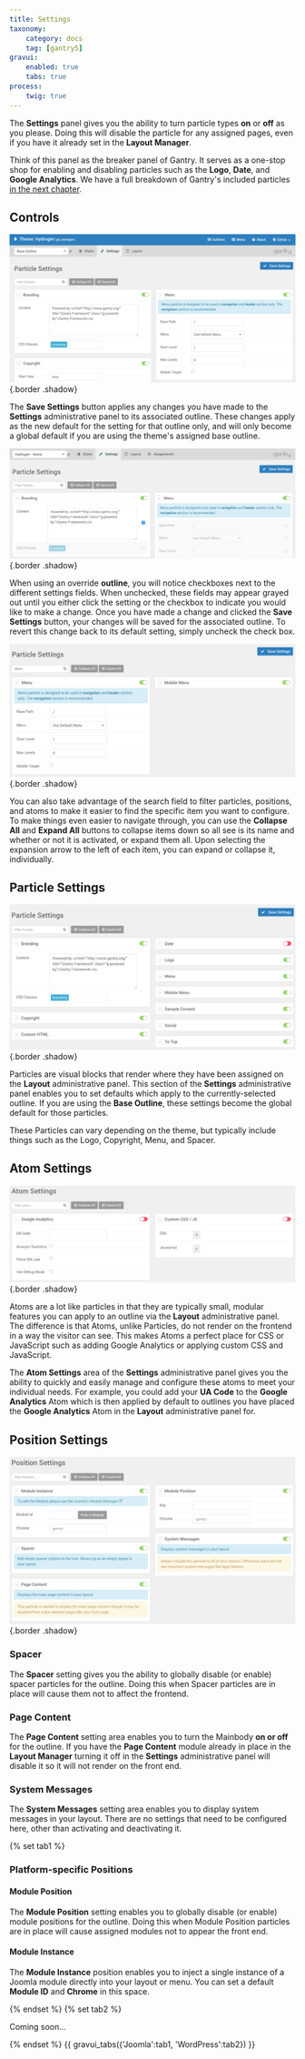 ```yaml
---
title: Settings
taxonomy:
    category: docs
    tag: [gantry5]
gravui:
    enabled: true
    tabs: true
process:
    twig: true
---
```


The **Settings** panel gives you the ability to turn particle types **on** or **off** as you please. Doing this will disable the particle for any assigned pages, even if you have it already set in the **Layout Manager**.

Think of this panel as the breaker panel of Gantry. It serves as a one-stop shop for enabling and disabling particles such as the **Logo**, **Date**, and **Google Analytics**. We have a full breakdown of Gantry's included particles [in the next chapter](../../particles).

Controls
-----

![Controls](controls_1.png) {.border .shadow}

The **Save Settings** button applies any changes you have made to the **Settings** administrative panel to its associated outline. These changes apply as the new default for the setting for that outline only, and will only become a global default if you are using the theme's assigned base outline.

![Controls](controls_2.png) {.border .shadow}

When using an override **outline**, you will notice checkboxes next to the different settings fields. When unchecked, these fields may appear grayed out until you either click the setting or the checkbox to indicate you would like to make a change. Once you have made a change and clicked the **Save Settings** button, your changes will be saved for the associated outline. To revert this change back to its default setting, simply uncheck the check box.

![Controls](controls_3.png) {.border .shadow}

You can also take advantage of the search field to filter particles, positions, and atoms to make it easier to find the specific item you want to configure. To make things even easier to navigate through, you can use the **Collapse All** and **Expand All** buttons to collapse items down so all see is its name and whether or not it is activated, or expand them all. Upon selecting the expansion arrow to the left of each item, you can expand or collapse it, individually. 

Particle Settings
-----

![Particle Settings](particlesettings.png) {.border .shadow}

Particles are visual blocks that render where they have been assigned on the **Layout** administrative panel. This section of the **Settings** administrative panel enables you to set defaults which apply to the currently-selected outline. If you are using the **Base Outline**, these settings become the global default for those particles.

These Particles can vary depending on the theme, but typically include things such as the Logo, Copyright, Menu, and Spacer.

Atom Settings
-----

![Atom Settings](atomsettings.png) {.border .shadow}

Atoms are a lot like particles in that they are typically small, modular features you can apply to an outline via the **Layout** administrative panel. The difference is that Atoms, unlike Particles, do not render on the frontend in a way the visitor can see. This makes Atoms a perfect place for CSS or JavaScript such as adding Google Analytics or applying custom CSS and JavaScript.

The **Atom Settings** area of the **Settings** administrative panel gives you the ability to quickly and easily manage and configure these atoms to meet your individual needs. For example, you could add your **UA Code** to the **Google Analytics** Atom which is then applied by default to outlines you have placed the **Google Analytics** Atom in the **Layout** administrative panel for.

Position Settings
-----

![Position Settings](position_settings.png) {.border .shadow}

### Spacer

The **Spacer** setting gives you the ability to globally disable (or enable) spacer particles for the outline. Doing this when Spacer particles are in place will cause them not to affect the frontend.

### Page Content

The **Page Content** setting area enables you to turn the Mainbody **on or off** for the outline. If you have the **Page Content** module already in place in the **Layout Manager** turning it off in the **Settings** administrative panel will disable it so it will not render on the front end.

### System Messages

The **System Messages** setting area enables you to display system messages in your layout. There are no settings that need to be configured here, other than activating and deactivating it.

{% set tab1 %}

### Platform-specific Positions

#### Module Position

The **Module Position** setting enables you to globally disable (or enable) module positions for the outline. Doing this when Module Position particles are in place will cause assigned modules not to appear the front end.

#### Module Instance

The **Module Instance** position enables you to inject a single instance of a Joomla module directly into your layout or menu. You can set a default **Module ID** and **Chrome** in this space.

{% endset %}
{% set tab2 %}

Coming soon...

{% endset %}
{{ gravui_tabs({'Joomla':tab1, 'WordPress':tab2}) }}
